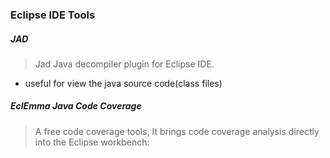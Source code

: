 ### Eclipse IDE Tools

##### JAD
> Jad Java decompiler plugin for Eclipse IDE.
* useful for view the java source code(class files)

##### EclEmma Java Code Coverage

> A free code coverage tools, It brings code coverage analysis directly into the Eclipse workbench:
